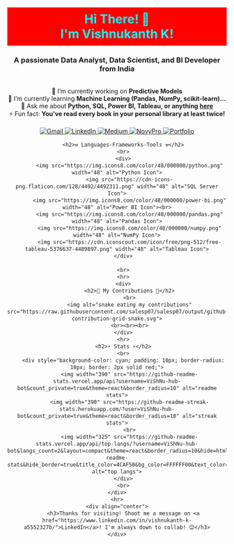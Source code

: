 <!DOCTYPE html>
<html lang="en">
<head>
    <meta charset="UTF-8">
    <meta name="viewport" content="width=device-width, initial-scale=1.0">
    <title>Vishnukanth K</title>
</head>
<body>
    <div align="center">
        <h1 style="color: cyan; background-color: red; padding: 10px;">Hi There! 👋<br>I'm Vishnukanth K!</h1>
        <h3>A passionate Data Analyst, Data Scientist, and BI Developer from India</h3>
        <br>
        <div>
            🔭 I’m currently working on <strong>Predictive Models</strong><br>
            🌱 I’m currently learning <strong>Machine Learning (Pandas, NumPy, scikit-learn)...</strong><br>
            💬 Ask me about <strong>Python, SQL, Power BI, Tableau, or anything <a href="https://github.com/ViShNu-hub-bot">here</a></strong><br>
            ⚡ Fun fact: <strong>You've read every book in your personal library at least twice!</strong>
        </div>
        <br>
        <div> 
            <a href="mailto:vishnukanthvis@gmail.com">
                <img src="https://img.shields.io/badge/Gmail-333333?style=for-the-badge&logo=gmail&logoColor=red" alt="Gmail">
            </a>
            <a href="https://www.linkedin.com/in/vishnukanth-k-a5552327b/" target="_blank">
                <img src="https://img.shields.io/badge/LinkedIn-0077B5?style=for-the-badge&logo=linkedin&logoColor=white" alt="LinkedIn">
            </a>
            <a href="https://medium.com/@vishnukanthvis" target="_blank">
                <img src="https://img.shields.io/badge/Medium-000000?style=for-the-badge&logo=medium&logoColor=white" alt="Medium">
            </a>
            <a href="https://www.novypro.com/profile_projects/vishnukanthk" target="_blank">
                <img src="https://img.shields.io/badge/NovyPro-7B68EE?style=for-the-badge&logo=checkmarx&logoColor=white" alt="NovyPro">
            </a>
            <a href="https://vishnukanth.vercel.app" target="_blank">
                <img src="https://img.shields.io/badge/Portfolio-lightcoral?style=for-the-badge&logo=V&logoColor=white" alt="Portfolio">
            </a>
        </div>

        <h2>⚒️ Languages-Frameworks-Tools ⚒️</h2>
        <br>
        <div>
            <img src="https://img.icons8.com/color/48/000000/python.png" width="48" alt="Python Icon">
            <img src="https://cdn-icons-png.flaticon.com/128/4492/4492311.png" width="48" alt="SQL Server Icon">
            <img src="https://img.icons8.com/color/48/000000/power-bi.png" width="48" alt="Power BI Icon"><br>
            <img src="https://img.icons8.com/color/48/000000/pandas.png" width="48" alt="Pandas Icon">
            <img src="https://img.icons8.com/color/48/000000/numpy.png" width="48" alt="NumPy Icon">
            <img src="https://cdn.iconscout.com/icon/free/png-512/free-tableau-5376637-4489897.png" width="48" alt="Tableau Icon">
        </div>

        <br>
        <hr>
        <div>
            <h2>🐍 My Contributions 🐍</h2>
            <br>
            <img alt="snake eating my contributions" src="https://raw.githubusercontent.com/salesp07/salesp07/output/github-contribution-grid-snake.svg">
            <br><br><br>
        </div>
        <hr>
        <h2>⚡ Stats ⚡</h2>
        <br>
        <div style="background-color: cyan; padding: 10px; border-radius: 10px; border: 2px solid red;">
            <img width="390" src="https://github-readme-stats.vercel.app/api?username=ViShNu-hub-bot&count_private=true&theme=react&border_radius=10" alt="readme stats">
            <img width="390" src="https://github-readme-streak-stats.herokuapp.com/?user=ViShNu-hub-bot&count_private=true&theme=react&border_radius=10" alt="streak stats">
            <br>
            <img width="325" src="https://github-readme-stats.vercel.app/api/top-langs/?username=ViShNu-hub-bot&langs_count=2&layout=compact&theme=react&border_radius=10&hide=html&exclude_repo=github-readme-stats&hide_border=true&title_color=4CAF50&bg_color=FFFFFF00&text_color=000" alt="top langs">
        </div>
        <br>
    </div>
    <hr>
    <div align="center">
        <h3>Thanks for visiting! Shoot me a message on <a href="https://www.linkedin.com/in/vishnukanth-k-a5552327b/">LinkedIn</a>! I'm always down to collab! 😊</h3>
    </div>
</body>
</html>
